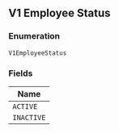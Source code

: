 ## V1 Employee Status

### Enumeration

`V1EmployeeStatus`

### Fields

| Name |
|  --- |
| `ACTIVE` |
| `INACTIVE` |

